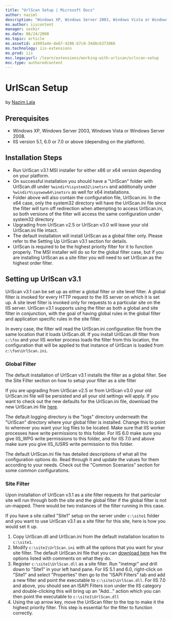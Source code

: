 ```yaml
---
title: "UrlScan Setup | Microsoft Docs"
author: naziml
description: "Windows XP, Windows Server 2003, Windows Vista or Windows Server 2008. IIS version 5.1, 6.0 or 7.0 or above (depending on the platform). Installation Steps R..."
ms.author: iiscontent
manager: soshir
ms.date: 06/24/2008
ms.topic: article
ms.assetid: a1093a4e-de67-4206-b7c0-34d8c6373966
ms.technology: iis-extensions
ms.prod: iis
msc.legacyurl: /learn/extensions/working-with-urlscan/urlscan-setup
msc.type: authoredcontent
---
```

UrlScan Setup
====================
by [Nazim Lala](https://github.com/naziml)

## Prerequisites

- Windows XP, Windows Server 2003, Windows Vista or Windows Server 2008.
- IIS version 5.1, 6.0 or 7.0 or above (depending on the platform).

## Installation Steps

- Run UrlScan v3.1 MSI installer for either x86 or x64 version depending on your platform.
- On successful installation you should have a "UrlScan" folder with UrlScan.dll under `%windir%\system32\inetsrv` and additionally under `%windir%\syswow64\inetsrv` as well for x64 installations.
- Folder above will also contain the configuration file, UrlScan.ini. In the x64 case, only the system32 directory will have the UrlScan.ini file since the filter will turn off redirection when attempting to access UrlScan.ini, so both versions of the filter will access the same configuration under system32 directory
- Upgrading from UrlScan v2.5 or UrlScan v3.0 will leave your old UrlScan.ini file intact.
- The default installation will install UrlScan as a global filter only. Please refer to the Setting Up UrlScan v3.1 section for details.
- UrlScan is required to be the highest priority filter for it to function properly. The MSI installer will do so for the global filter case, but if you are installing UrlScan as a site filter you will need to set UrlScan as the highest order filter.

## Setting up UrlScan v3.1

UrlScan v3.1 can be set up as either a global filter or site level filter. A global filter is invoked for every HTTP request to the IIS server on which it is set up. A site level filter is invoked only for requests to a particular site on the IIS server. UrlScan v3.1 supports using the filter as both a global and site filter in conjunction, with the goal of having global rules in the global filter and application specific rules in the site filter.

In every case, the filter will read the UrlScan.ini configuration file from the same location that it loads UrlScan.dll. If you install UrlScan.dll filter from `c:\foo` and your IIS worker process loads the filter from this location, the configuration that will be applied to that instance of UrlScan is loaded from `c:\foo\UrlScan.ini`.

### Global Filter

The default installation of UrlScan v3.1 installs the filter as a global filter. See the Site Filter section on how to setup your filter as a site filter

If you are upgrading from UrlScan v2.5 or from UrlScan v3.0 your old UrlScan.ini file will be persisted and all your old settings will apply. If you want to check out the new defaults for the UrlScan.ini file, download the new UrlScan.ini file [here](https://www.iis.net/community/files/UrlScan/UrlScan-ini_v3.zipdownloads/files/UrlScan/UrlScan-ini_v31.zip).

The default logging directory is the "logs" directory underneath the "UrlScan" directory where your global filter is installed. Change this to point to wherever you want your log files to be located. Make sure that IIS worker processes have write permissions to this folder. For IIS 6.0 make sure you give IIS\_WPG write permissions to this folder, and for IIS 7.0 and above make sure you give IIS\_IUSRS write permission to this folder.

The default UrlScan.ini file has detailed descriptions of what all the configuration options do. Read through it and update the values for them according to your needs. Check out the "Common Scenarios" section for some common configurations.

### Site Filter

Upon installation of UrlScan v3.1 as a site filter requests for that particular site will run through both the site and the global filter if the global filter is not un-mapped. There would be two instances of the filter running in this case.

If you have a site called "Site1" setup on the server under `c:\site1` folder and you want to use UrlScan v3.1 as a site filter for this site, here is how you would set it up.

1. Copy UrlScan.dll and UrlScan.ini from the default installation location to `c:\site1`.
2. Modify `c:\site1\UrlScan.ini` with all the options that you want for your site filter. The default UrlScan.ini file that you can [download here](https://www.iis.net/community/files/UrlScan/UrlScan-ini_v3.zipdownloads/files/UrlScan/UrlScan-ini_v31.zip) has the options listed with comments on what they do.
3. Register `c:\site1\UrlScan.dll` as a site filter. Run "inetmgr" and drill down to "Site1" in your left hand pane. For IIS 5.1 and 6.0, right-click on "Site1" and select "Properties" then go to the "ISAPI Filters" tab and add a new filter and point the executable to `c:\site1\UrlScan.dll`. For IIS 7.0 and above, you should see an ISAPI Filters icon under the IIS category and double-clicking this will bring up an "Add…" action which you can then point the executable to `c:\site1\UrlScan.dll`
4. Using the up arrow key, move the UrlScan filter to the top to make it the highest priority filter. This step is essential for the filter to function correctly.